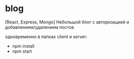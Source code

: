 # blog
[React, Express, Mongo] Небольшой блог с авторизацией и добавлением/удалением постов

одновременно в папках client и server:

- npm install
- npm start
